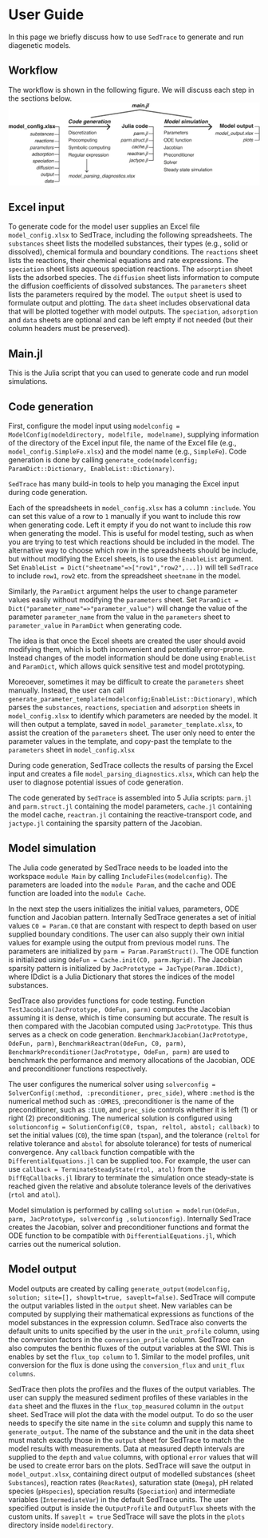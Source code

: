 # User Guide

In this page we briefly discuss how to use `SedTrace` to generate and run diagenetic models.

## Workflow
The workflow is shown in the following figure. We will discuss each step in the sections below.
![SedTrace workflow](workflow.png)


## Excel input
To generate code for the model user supplies an Excel file `model_config.xlsx` to SedTrace, including the following spreadsheets. The `substances` sheet lists the modelled substances, their types (e.g., solid or dissolved), chemical formula and boundary conditions. The `reactions` sheet lists the reactions, their chemical equations and rate expressions. The `speciation` sheet lists aqueous speciation reactions. The `adsorption` sheet lists the adsorbed species. The `diffusion` sheet  lists information to compute the diffusion coefficients of dissolved substances. The `parameters` sheet lists the parameters required by the model. The `output` sheet  is used to formulate output and plotting. The `data` sheet  includes observational data that will be plotted together with model outputs. The `speciation`, `adsorption` and `data` sheets are optional and can be left empty if not needed (but their column headers must be preserved).

## Main.jl
This is the Julia script that you can used to generate code and run model simulations.

## Code generation 
First, configure the model input using `modelconfig = ModelConfig(modeldirectory, modelfile, modelname)`, supplying information of the directory of the Excel input file, the name of the Excel file (e.g., `model_config.SimpleFe.xlsx`) and the model name (e.g., `SimpleFe`). Code generation is done by calling `generate_code(modelconfig; ParamDict::Dictionary, EnableList::Dictionary)`.

`SedTrace` has many build-in tools to help you managing the Excel input during code generation.

Each of the spreadsheets in `model_config.xlsx` has a column `:include`. You can set this value of a row  to `1` manually if you want to include this row when generating code. Left it empty if you do not want to include this row when generating the model. This is useful for model testing, such as when you are trying to test which reactions should be included in the model. The alternative way to choose which row in the spreadsheets should be include, but without modifying the Excel sheets, is to use the `EnableList` argument. Set `EnableList = Dict("sheetname"=>["row1","row2",...])` will tell `SedTrace` to include `row1`, `row2` etc. from the spreadsheet `sheetname` in the model. 

Similarly, the `ParamDict` argument helps the user to change parameter values easily without modifying the `parameters` sheet. Set `ParamDict = Dict("parameter_name"=>"parameter_value")` will change the value of the parameter `parameter_name` from the value in the `parameters` sheet to `parameter_value` in `ParamDict` when generating code. 

The idea is that once the Excel sheets are created the user should avoid modifying them, which is both inconvenient and potentially error-prone. Instead changes of the model information should be done using `EnableList` and `ParamDict`, which allows quick sensitive test and model prototyping. 

Moreoever, sometimes it may be difficult to create the `parameters` sheet manually. Instead, the user can call `generate_parameter_template(modelconfig;EnableList::Dictionary)`, which parses the `substances`, `reactions`, `speciation` and `adsorption` sheets in `model_config.xlsx` to identify which parameters are needed by the model. It will then output a template, saved in `model_parameter_template.xlsx`, to assist the creation of the `parameters` sheet. The user only need to enter the parameter values in the template, and copy-past the template to the `parameters` sheet in `model_config.xlsx`

During code generation, SedTrace collects the results of parsing the Excel input and creates a file `model_parsing_diagnostics.xlsx`, which can help the user to diagnose potential issues of code generation.

The code generated by `SedTrace` is assembled into 5 Julia scripts: `parm.jl` and `parm.struct.jl` containing the model parameters, `cache.jl` containing the model cache, `reactran.jl` containing the reactive-transport code, and `jactype.jl` containing the sparsity pattern of the Jacobian. 


## Model simulation

The Julia code generated by SedTrace needs to be loaded into the workspace `module Main` by calling `IncludeFiles(modelconfig)`. The parameters are loaded into the `module Param`, and the cache and ODE function are loaded into the `module Cache`. 

In the next step the users initializes the initial values, parameters, ODE function and Jacobian pattern. Internally SedTrace generates a set of initial values `C0 = Param.C0` that are constant with respect to depth based on user supplied boundary conditions. The user can also supply their own initial values for example using the output from previous model runs. The parameters are initialized by `parm = Param.ParamStruct()`. The ODE function is initialized using `OdeFun = Cache.init(C0, parm.Ngrid)`. The Jacobian sparsity pattern is initialized by `JacPrototype = JacType(Param.IDdict)`, where IDdict is a Julia Dictionary that stores the indices of the model substances. 

SedTrace also provides functions for code testing. Function `TestJacobian(JacPrototype, OdeFun, parm)` computes the Jacobian assuming it is dense, which is time consuming but accurate. The result is then compared with the Jacobian computed using `JacPrototype`. This thus serves as a check on code generation. `BenchmarkJacobian(JacPrototype, OdeFun, parm)`, `BenchmarkReactran(OdeFun, C0, parm)`, `BenchmarkPreconditioner(JacPrototype, OdeFun, parm)` are used to benchmark the performance and memory allocations of the Jacobian, ODE and preconditioner functions respectively.

The user configures the numerical solver using `solverconfig = SolverConfig(:method, :preconditioner, prec_side)`, where `:method` is the numerical method such as `:GMRES`, :preconditioner is the name of the preconditioner, such as `:ILU0`, and `prec_side` controls whether it is left (1) or right (2) preconditioning. The numerical solution is configured using `solutionconfig = SolutionConfig(C0, tspan, reltol, abstol; callback)` to set the initial values (`C0`), the time span (`tspan`), and the tolerance (`reltol` for relative tolerance and `abstol` for absolute tolerance) for tests of numerical convergence. Any `callback` function compatible with the `DifferentialEquations.jl` can be supplied too. For example, the user can use `callback = TerminateSteadyState(rtol, atol)` from the `DiffEqCallbacks.jl` library to terminate the simulation once steady-state is reached given the relative and absolute tolerance levels of the derivatives (`rtol`  and `atol`). 

Model simulation is performed by calling `solution = modelrun(OdeFun, parm, JacPrototype, solverconfig ,solutionconfig)`. Internally SedTrace creates the Jacobian, solver and preconditioner functions and format the ODE function to be compatible with `DifferentialEquations.jl`, which carries out the numerical solution.

## Model output
Model outputs are created by calling `generate_output(modelconfig, solution; site=[], showplt=true, saveplt=false)`. SedTrace will compute the output variables listed in the `output` sheet. New variables can be computed by supplying their mathematical expressions as functions of the model substances in the expression column. SedTrace also converts the default units to units specified by the user in the `unit_profile` column, using the conversion factors in the `conversion_profile` column. SedTrace can also computes the benthic fluxes of the output variables at the SWI. This is enables by set the `flux_top column` to 1. Similar to the model profiles, unit conversion for the flux is done using the `conversion_flux` and `unit_flux columns`. 


SedTrace then plots the profiles and the fluxes of the output variables. The user can supply the measured sediment profiles of these variables in the `data` sheet and the fluxes in the `flux_top_measured` column in the `output` sheet. SedTrace will plot the data with the model output. To do so the user needs to specify the site name in the `site` column and supply this name to `generate_output`. The name of the substance and the unit in the data sheet must match exactly those in the `output` sheet for SedTrace to match the model results with measurements. Data at measured depth intervals are supplied to the `depth` and `value` columns, with optional `error` values that will be used to create error bars on the plots. SedTrace will save the output in `model_output.xlsx`, containing direct output of modelled substances (sheet `Substances`), reaction rates (`ReacRates`), saturation state (`Omega`), pH related species (`pHspecies`), speciation results (`Speciation`) and intermediate variables (`IntermediateVar`) in the default SedTrace units. The user specified output is inside the `OutputProfile` and `OutputFlux` sheets with the custom units. If `saveplt = true` SedTrace will save the plots in the `plots` directory inside `modeldirectory`.
